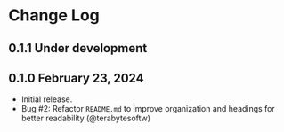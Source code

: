 # Change Log

## 0.1.1 Under development

## 0.1.0 February 23, 2024

- Initial release.
- Bug #2: Refactor `README.md` to improve organization and headings for better readability (@terabytesoftw)
